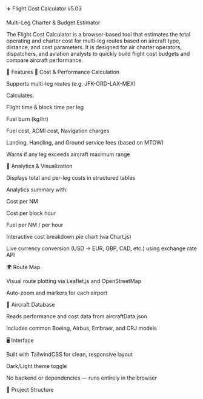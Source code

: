 ✈️ Flight Cost Calculator v5.03

Multi-Leg Charter & Budget Estimator

The Flight Cost Calculator is a browser-based tool that estimates the total operating and charter cost for multi-leg routes based on aircraft type, distance, and cost parameters.
It is designed for air charter operators, dispatchers, and aviation analysts to quickly build flight cost budgets and compare aircraft performance.

🚀 Features
🧮 Cost & Performance Calculation

Supports multi-leg routes (e.g. JFK-ORD-LAX-MEX)

Calculates:

Flight time & block time per leg

Fuel burn (kg/hr)

Fuel cost, ACMI cost, Navigation charges

Landing, Handling, and Ground service fees (based on MTOW)

Warns if any leg exceeds aircraft maximum range

💸 Analytics & Visualization

Displays total and per-leg costs in structured tables

Analytics summary with:

Cost per NM

Cost per block hour

Fuel per NM / per hour

Interactive cost breakdown pie chart (via Chart.js)

Live currency conversion (USD → EUR, GBP, CAD, etc.) using exchange rate API

🌍 Route Map

Visual route plotting via Leaflet.js and OpenStreetMap

Auto-zoom and markers for each airport

🧠 Aircraft Database

Reads performance and cost data from aircraftData.json

Includes common Boeing, Airbus, Embraer, and CRJ models

🖥️ Interface

Built with TailwindCSS for clean, responsive layout

Dark/Light theme toggle

No backend or dependencies — runs entirely in the browser

📂 Project Structure
